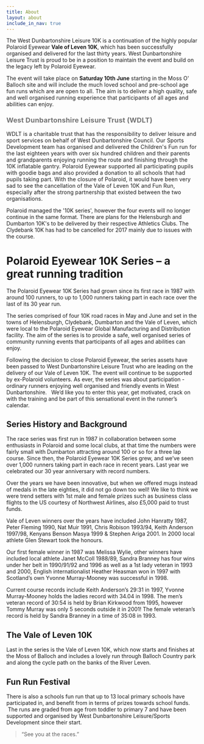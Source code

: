 ```yaml
---
title: About
layout: about
include_in_nav: true
---
```

The West Dunbartonshire Leisure 10K is a continuation of the highly popular Polaroid Eyewear **Vale of Leven 10K**, which has been successfully organised and delivered for the last thirty years. West Dunbartonshire Leisure Trust is proud to be in a position to maintain the event and build on the legacy left by Polaroid Eyewear. 

<span style="letter-spacing: 0.01em;">The event will take place on</span> **Saturday 10th June** <span style="letter-spacing: 0.01em;">starting in the Moss O' Balloch site and will include the much loved school and pre-school age fun runs which are are open to all. The aim is to deliver a high quality, safe and well organised running experience that participants of all ages and abilities can enjoy.</span>  

### <span style="font-size: 18px; color: rgb(116, 116, 116); letter-spacing: 0.01em;">**West Dunbartonshire Leisure Trust (WDLT)**</span>

<span style="letter-spacing: 0.18px;">WDLT is a charitable trust that has the responsibility to deliver leisure and sport services on behalf of West Dunbartonshire Council. Our Sports Development team has organised and delivered the Children's Fun run for the last eighteen years with over six hundred children and their parents and grandparents enjoying running the route and finishing through the 10K inflatable gantry. Polaroid Eyewear supported all participating pupils with goodie bags and also provided a donation to all schools that had pupils taking part. With the closure of Polaroid, it would have been very sad to see the cancellation of the Vale of Leven 10K and Fun Run, especially after the strong partnership that existed between the two organisations.  </span>

Polaroid managed the '10K series', however the four events will no longer continue in the same format. There are plans for the Helensburgh and Dumbarton 10K's to be delivered by their respective Athletics Clubs. The Clydebank 10K has had to be cancelled for 2017 mainly due to issues with the course. <span style="letter-spacing: 0.18px;"></span> 

# Polaroid Eyewear 10K Series – a great running tradition

The Polaroid Eyewear 10K Series had grown since its first race in 1987 with around 100 runners, to up to 1,000 runners taking part in each race over the last of its 30 year run.

The series comprised of four 10K road races in May and June and set in the towns of Helensburgh, Clydebank, Dumbarton and the Vale of Leven, which were local to the Polaroid Eyewear Global Manufacturing and Distribution facility. The aim of the series is to provide a safe, well organised series of community running events that participants of all ages and abilities can enjoy.

Following the decision to close Polaroid Eyewear, the series assets have been passed to West Dunbartonshire Leisure Trust who are leading on the delivery of our Vale of Leven 10K. The event will continue to be supported by ex-Polaroid volunteers. As ever, the series was about participation - ordinary runners enjoying well organised and friendly events in West Dunbartonshire.   We’d like you to enter this year, get motivated, crack on with the training and be part of this sensational event in the runner’s calendar.

## Series History and Background

The race series was first run in 1987 in collaboration between some enthusiasts in Polaroid and some local clubs, at that time the numbers were fairly small with Dumbarton attracting around 100 or so for a three lap course. Since then, the Polaroid Eyewear 10K Series grew, and we’ve seen over 1,000 runners taking part in each race in recent years. Last year we celebrated our 30 year anniversary with record numbers.

Over the years we have been innovative, but when we offered mugs instead of medals in the late eighties, it did not go down too well! We like to think we were trend setters with 1st male and female prizes such as business class flights to the US courtesy of Northwest Airlines, also £5,000 paid to trust funds.

Vale of Leven winners over the years have included John Hanratty 1987, Peter Fleming 1990, Nat Muir 1991, Chris Robison 1993/94, Keith Anderson 1997/98, Kenyans Benson Masya 1999 & Stephen Ariga 2001\. In 2000 local athlete Glen Stewart took the honours.

Our first female winner in 1987 was Melissa Wylie, other winners have included local athlete Janet McColl 1988/89, Sandra Branney has four wins under her belt in 1990/91/92 and 1996 as well as a 1st lady veteran in 1993 and 2000, English internationalist Heather Heasman won in 1997 with Scotland’s own Yvonne Murray-Mooney was successful in 1998.

Current course records include Keith Anderson’s 29:31 in 1997, Yvonne Murray-Mooney holds the ladies record with 34.04 in 1998\. The men’s veteran record of 30:54 is held by Brian Kirkwood from 1995, however Tommy Murray was only 5 seconds outside it in 2001! The female veteran’s record is held by Sandra Branney in a time of 35:08 in 1993.

## The Vale of Leven 10K

Last in the series is the Vale of Leven 10K, which now starts and finishes at the Moss of Balloch and includes a lovely run through Balloch Country park and along the cycle path on the banks of the River Leven.

## Fun Run Festival

There is also a schools fun run that up to 13 local primary schools have participated in, and benefit from in terms of prizes towards school funds.  The runs are graded from age from toddler to primary 7 and have been supported and organised by West Dunbartonshire Leisure/Sports Development since their start.

> “See you at the races.”